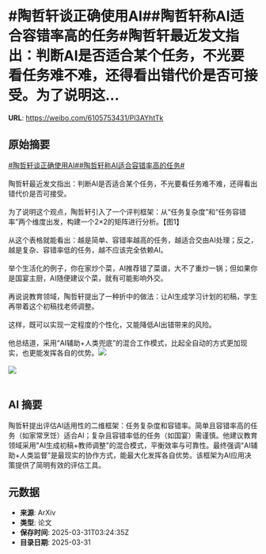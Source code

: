 # #陶哲轩谈正确使用AI##陶哲轩称AI适合容错率高的任务#陶哲轩最近发文指出：判断AI是否适合某个任务，不光要看任务难不难，还得看出错代价是否可接受。为了说明这...

**URL**: https://weibo.com/6105753431/Pl3AYhtTk

## 原始摘要

<a href="https://m.weibo.cn/search?containerid=231522type%3D1%26t%3D10%26q%3D%23%E9%99%B6%E5%93%B2%E8%BD%A9%E8%B0%88%E6%AD%A3%E7%A1%AE%E4%BD%BF%E7%94%A8AI%23&amp;extparam=%23%E9%99%B6%E5%93%B2%E8%BD%A9%E8%B0%88%E6%AD%A3%E7%A1%AE%E4%BD%BF%E7%94%A8AI%23" data-hide=""><span class="surl-text">#陶哲轩谈正确使用AI#</span></a><a href="https://m.weibo.cn/search?containerid=231522type%3D1%26t%3D10%26q%3D%23%E9%99%B6%E5%93%B2%E8%BD%A9%E7%A7%B0AI%E9%80%82%E5%90%88%E5%AE%B9%E9%94%99%E7%8E%87%E9%AB%98%E7%9A%84%E4%BB%BB%E5%8A%A1%23&amp;extparam=%23%E9%99%B6%E5%93%B2%E8%BD%A9%E7%A7%B0AI%E9%80%82%E5%90%88%E5%AE%B9%E9%94%99%E7%8E%87%E9%AB%98%E7%9A%84%E4%BB%BB%E5%8A%A1%23" data-hide=""><span class="surl-text">#陶哲轩称AI适合容错率高的任务#</span></a><br><br>陶哲轩最近发文指出：判断AI是否适合某个任务，不光要看任务难不难，还得看出错代价是否可接受。<br><br>为了说明这个观点，陶哲轩引入了一个评判框架：从“任务复杂度”和“任务容错率”两个维度出发，构建一个2×2的矩阵进行分析。【图1】<br><br>从这个表格就能看出：越是简单、容错率越高的任务，越适合交由AI处理；反之，越是复杂、容错率低的任务，越不应该完全依赖AI。<br><br>举个生活化的例子，你在家炒个菜，AI推荐错了菜谱，大不了重炒一锅；但如果你是国宴主厨，AI随便建议个菜，就有可能影响外交。<br><br>再说说教育领域，陶哲轩提出了一种折中的做法：让AI生成学习计划的初稿，学生再带着这个初稿找老师调整。<br><br>这样，既可以实现一定程度的个性化，又能降低AI出错带来的风险。<br><br>他总结道，采用“AI辅助+人类兜底”的混合工作模式，比起全自动的方式更加现实，也更能发挥各自的优势。<img style="" src="https://tvax1.sinaimg.cn/large/006Fd7o3gy1hzzvxliln2j31dm0a8jvr.jpg" referrerpolicy="no-referrer"><br><br><img style="" src="https://tvax4.sinaimg.cn/large/006Fd7o3gy1hzzvy2ko4wj30x016sdyf.jpg" referrerpolicy="no-referrer"><br><br>

## AI 摘要

陶哲轩提出评估AI适用性的二维框架：任务复杂度和容错率。简单且容错率高的任务（如家常烹饪）适合AI；复杂且容错率低的任务（如国宴）需谨慎。他建议教育领域采用"AI生成初稿+教师调整"的混合模式，平衡效率与可靠性。最终强调"AI辅助+人类监督"是最现实的协作方式，能最大化发挥各自优势。该框架为AI应用决策提供了简明有效的评估工具。

## 元数据

- **来源**: ArXiv
- **类型**: 论文
- **保存时间**: 2025-03-31T03:24:35Z
- **目录日期**: 2025-03-31

